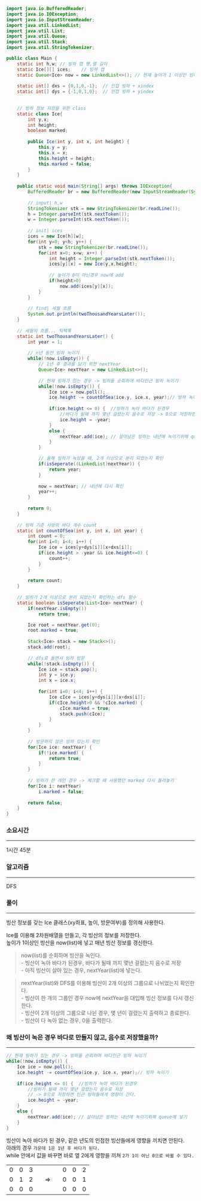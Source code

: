 ``` java
import java.io.BufferedReader;
import java.io.IOException;
import java.io.InputStreamReader;
import java.util.LinkedList;
import java.util.List;
import java.util.Queue;
import java.util.Stack;
import java.util.StringTokenizer;

public class Main {
	static int h,w;	// 빙하 맵 행,열 길이
	static Ice[][] ices;	// 빙하 맵
	static Queue<Ice> now = new LinkedList<>(); // 현재 높이가 1 이상인 빙하 리스트
	
	static int[] dxs = {0,1,0,-1};	// 인접 빙하 + xindex
	static int[] dys = {-1,0,1,0};	// 인접 빙하 + yindex
	
	
	// 빙하 정보 저장을 위한 class
	static class Ice{
		int y,x;
		int height;
		boolean marked;
		
		public Ice(int y, int x, int height) {
			this.y = y;
			this.x = x;
			this.height = height;
			this.marked = false;
		}
	}
	
	public static void main(String[] args) throws IOException{
		BufferedReader br = new BufferedReader(new InputStreamReader(System.in));
		
		// input| h,w
		StringTokenizer stk = new StringTokenizer(br.readLine());
		h = Integer.parseInt(stk.nextToken());
		w = Integer.parseInt(stk.nextToken());
		
		// init| ices
		ices = new Ice[h][w];
		for(int y=0; y<h; y++) {
			stk = new StringTokenizer(br.readLine());
			for(int x=0; x<w; x++) {
				int height = Integer.parseInt(stk.nextToken());
				ices[y][x] = new Ice(y,x,height);
				
				// 높이가 0이 아닌경우 now에 add
				if(height>0)
					now.add(ices[y][x]);
			}
		}
		
		// find| 세월 흐름
		System.out.println(twoThousandYearsLater());
	}
	
	// 세월의 흐름... 틱택톡
	static int twoThousandYearsLater() {
		int year = 1;
		
		// n년 동안 빙하 녹이기
		while(!now.isEmpty()) {
			// 1년 후 결과를 담기 위한 nextYear
			Queue<Ice> nextYear = new LinkedList<>();
			
			// 현재 빙하가 있는 경우 -> 빙하들 순회하며 바다인근 빙하 녹이기
			while(!now.isEmpty()) {
				Ice ice = now.poll();
				ice.height -= countOfSea(ice.y, ice.x, year);// 빙하 녹이기
				
				if(ice.height <= 0) {  //빙하가 녹아 바다가 된경우
					//바다가 될때 까지 몇년 걸렸는지 음수로 저장 -> 0으로 저장하면 인근 빙하들에게 영향이 간다.
					ice.height = -year;	
				}						
				else {
					nextYear.add(ice); // 살아남은 빙하는 내년에 녹이기위해 queue에 넣기		
				}
			}

			// 올해 빙하가 녹았을 때, 2개 이상으로 분리 되었는지 확인
			if(isSeperate((LinkedList)nextYear)) {
				return year;
			}
			
			now = nextYear; // 내년에 다시 확인
			year++;
		}
		
		return 0;
	}
	
	// 빙하 기준 사방의 바다 개수 count
	static int countOfSea(int y, int x, int year) {
		int count = 0;
		for(int i=0; i<4; i++) {
			Ice ice = ices[y+dys[i]][x+dxs[i]];
			if(ice.height > -year && ice.height<=0) {
				count++;
			}
		}
		
		return count;
	}
	
	// 빙하가 2개 이상으로 분리 되었는지 확인하는 dfs 함수
	static boolean isSeperate(List<Ice> nextYear) {
		if(nextYear.isEmpty())
			return true;

		Ice root = nextYear.get(0);
		root.marked = true;
		
		Stack<Ice> stack = new Stack<>();
		stack.add(root);
		
		// dfs로 돌면서 빙하 방문
		while(!stack.isEmpty()) {
			Ice ice = stack.pop();
			int y = ice.y;
			int x = ice.x;
			
			for(int i=0; i<4; i++) {
				Ice cIce = ices[y+dys[i]][x+dxs[i]];
				if(cIce.height>0 && !cIce.marked) {
					cIce.marked = true;
					stack.push(cIce);
				}
			}
		}
		
		// 방문하지 않은 빙하 있는지 확인
		for(Ice ice: nextYear) {
			if(!ice.marked) {
				return true;
			}
		}
		
		// 빙하가 한 개인 경우 -> 체크할 때 사용했던 marked 다시 돌려놓기
		for(Ice i: nextYear)
			i.marked = false;
		
		return false;
	}
}
```
### 소요시간
---
1시간 45분

### 알고리즘
---
DFS

### 풀이
---
빙산 정보를 갖는 Ice 클래스(xy좌표, 높이, 방문여부)를 정의해 사용한다.<br>

Ice를 이용해 2차원배열을 만들고, 각 빙산의 정보를 저장한다.<br>
높이가 1이상인 빙산을 now(list)에 넣고 매년 빙산 정보를 갱신한다.<br>

> now(list)를 순회하며 빙산을 녹인다.
<br> - 빙산이 녹아 바다가 된경우, 바다가 될때 까지 몇년 걸렸는지 음수로 저장
<br> - 아직 빙산이 살아 있는 경우, nextYear(list)에 넣는다.

> nextYear(list)와 DFS를 이용해 빙산이 2개 이상의 그룹으로 나뉘었는지 확인한다.
<br> - 빙산이 한 개의 그룹인 경우 now에 nextYear을 대입해 빙산 정보를 다시 갱신한다.
<br> - 빙산이 2개 이상의 그룹으로 나뉜 경우, 몇 년이 걸렸는지 출력하고 종료한다.
<br> - 빙산이 다 녹아 없는 경우, 0을 출력한다.


### 왜 빙산이 녹은 경우 바다로 만들지 않고, 음수로 저장했을까?
---
``` java
// 현재 빙하가 있는 경우 -> 빙하들 순회하며 바다인근 빙하 녹이기
while(!now.isEmpty()) {
    Ice ice = now.poll();
    ice.height -= countOfSea(ice.y, ice.x, year);// 빙하 녹이기
    
    if(ice.height <= 0) {  //빙하가 녹아 바다가 된경우
        //빙하가 될때 까지 몇년 걸렸는지 음수로 저장
        // -> 0으로 저장하면 인근 빙하들에게 영향이 간다.
        ice.height = -year;	
    }						
    else {
        nextYear.add(ice); // 살아남은 빙하는 내년에 녹이기위해 queue에 넣기		
    }
}
```
빙산이 녹아 바다가 된 경우, 같은 년도의 인접한 빙산들에게 영향을 끼치면 안된다.<br>
아래의 경우 `가운데 1은 1년 후 바다가 된다.`<br>
while 안에서 값을 바꾸면 바로 옆 2에게 영향을 끼쳐 `2가 1이 아닌 0으로 바뀔 수 있다.`
<table>
    <tr>
        <td>0</td><td>0</td><td>3</td>
        <td></td><td></td><td></td>
        <td>0</td><td>0</td><td>2</td>
    </tr>
    <tr>
        <td>0</td><td>1</td><td>2</td>
        <td></td><td>=></td><td></td>
        <td>0</td><td>0</td><td>1</td>
    </tr>
    <tr>
        <td>0</td><td>0</td><td>0</td>
        <td></td><td></td><td></td>
        <td>0</td><td>0</td><td>0</td>
    </tr>
</table>

